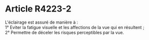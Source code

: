 # Article R4223-2

  
L'éclairage est assuré de manière à :   
1° Eviter la fatigue visuelle et les affections de la vue qui en résultent ;   
2° Permettre de déceler les risques perceptibles par la vue.